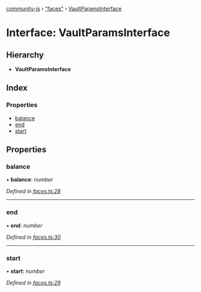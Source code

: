 [community-js](../globals.md) › ["faces"](../modules/_faces_.md) › [VaultParamsInterface](_faces_.vaultparamsinterface.md)

# Interface: VaultParamsInterface

## Hierarchy

* **VaultParamsInterface**

## Index

### Properties

* [balance](_faces_.vaultparamsinterface.md#balance)
* [end](_faces_.vaultparamsinterface.md#end)
* [start](_faces_.vaultparamsinterface.md#start)

## Properties

###  balance

• **balance**: *number*

*Defined in [faces.ts:28](https://github.com/CommunityXYZ/community-js/blob/e1a78cd/src/faces.ts#L28)*

___

###  end

• **end**: *number*

*Defined in [faces.ts:30](https://github.com/CommunityXYZ/community-js/blob/e1a78cd/src/faces.ts#L30)*

___

###  start

• **start**: *number*

*Defined in [faces.ts:29](https://github.com/CommunityXYZ/community-js/blob/e1a78cd/src/faces.ts#L29)*
